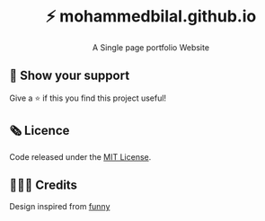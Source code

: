 <h1 align="center">⚡️  mohammedbilal.github.io</h1>
<p align="center">A Single page portfolio Website</p>












## 🖤 Show your support

Give a ⭐ if this you find this project useful!

## 🗞 Licence

Code released under the [MIT License](LICENSE).

## 👩🏾‍🔬 Credits

Design inspired from [funny](https://github.com/imfunniee)
